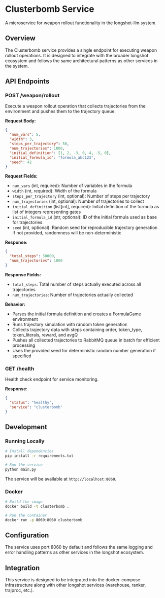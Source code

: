 # Clusterbomb Service

A microservice for weapon rollout functionality in the longshot-llm system.

## Overview

The Clusterbomb service provides a single endpoint for executing weapon rollout operations. It is designed to integrate with the broader longshot ecosystem and follows the same architectural patterns as other services in the system.

## API Endpoints

### POST /weapon/rollout

Execute a weapon rollout operation that collects trajectories from the environment and pushes them to the trajectory queue.

**Request Body:**
```json
{
  "num_vars": 5,
  "width": 3,
  "steps_per_trajectory": 50,
  "num_trajectories": 1000,
  "initial_definition": [1, 2, -3, 0, 4, -5, 0],
  "initial_formula_id": "formula_abc123",
  "seed": 42
}
```

**Request Fields:**
- `num_vars` (int, required): Number of variables in the formula
- `width` (int, required): Width of the formula
- `steps_per_trajectory` (int, optional): Number of steps per trajectory
- `num_trajectories` (int, optional): Number of trajectories to collect
- `initial_definition` (list[int], required): Initial definition of the formula as list of integers representing gates
- `initial_formula_id` (str, optional): ID of the initial formula used as base for trajectories
- `seed` (int, optional): Random seed for reproducible trajectory generation. If not provided, randomness will be non-deterministic

**Response:**
```json
{
  "total_steps": 50000,
  "num_trajectories": 1000
}
```

**Response Fields:**
- `total_steps`: Total number of steps actually executed across all trajectories
- `num_trajectories`: Number of trajectories actually collected

**Behavior:**
- Parses the initial formula definition and creates a FormulaGame environment
- Runs trajectory simulation with random token generation
- Collects trajectory data with steps containing order, token_type, token_literals, reward, and avgQ
- Pushes all collected trajectories to RabbitMQ queue in batch for efficient processing
- Uses the provided seed for deterministic random number generation if specified

### GET /health

Health check endpoint for service monitoring.

**Response:**
```json
{
  "status": "healthy",
  "service": "clusterbomb"
}
```

## Development

### Running Locally

```bash
# Install dependencies
pip install -r requirements.txt

# Run the service
python main.py
```

The service will be available at `http://localhost:8060`.

### Docker

```bash
# Build the image
docker build -t clusterbomb .

# Run the container
docker run -p 8060:8060 clusterbomb
```

## Configuration

The service uses port 8060 by default and follows the same logging and error handling patterns as other services in the longshot ecosystem.

## Integration

This service is designed to be integrated into the docker-compose infrastructure along with other longshot services (warehouse, ranker, trajproc, etc.).